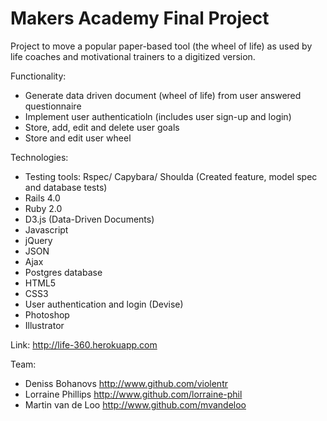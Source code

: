 Makers Academy Final Project
============================

Project to move a popular paper-based tool (the wheel of life) as used by life coaches and motivational trainers to a digitized version.

Functionality:
- Generate data driven document (wheel of life) from user answered  questionnaire
- Implement user authenticatioln (includes user sign-up and login)
- Store, add, edit and delete user goals
- Store and edit user wheel

Technologies:
- Testing tools: Rspec/ Capybara/ Shoulda  (Created feature, model spec and database tests)
- Rails 4.0
- Ruby 2.0
- D3.js (Data-Driven Documents)
- Javascript
- jQuery 
- JSON
- Ajax
- Postgres database
- HTML5
- CSS3
- User authentication and login (Devise)
- Photoshop
- Illustrator

Link: http://life-360.herokuapp.com

Team:
- Deniss Bohanovs http://www.github.com/violentr
- Lorraine Phillips http://www.github.com/lorraine-phil
- Martin van de Loo http://www.github.com/mvandeloo